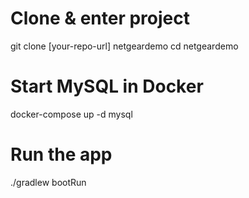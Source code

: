 # Clone & enter project
git clone [your-repo-url] netgeardemo
cd netgeardemo

# Start MySQL in Docker
docker-compose up -d mysql

# Run the app
./gradlew bootRun